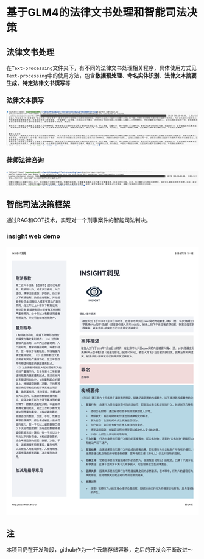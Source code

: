 # 基于GLM4的法律文书处理和智能司法决策
## 法律文书处理
在`Text-processing`文件夹下，有不同的法律文书处理相关程序，具体使用方式见`Text-processing`中的使用方法，包含**数据预处理**、**命名实体识别**、**法律文本摘要生成**，**特定法律文书撰写**等
### 法律文本撰写
![法律文本撰写](Text-processing/Law-Document-writing/img/image.png)
### 律师法律咨询
![律师](Text-processing/Lawer/img/image.png)
## 智能司法决策框架
通过RAG和COT技术，实现对一个刑事案件的智能司法判决。
### insight web demo
![insight-demo](insight/img/image.png)

## 注
本项目仍在开发阶段，github作为一个云端存储容器，之后的开发会不断改进～